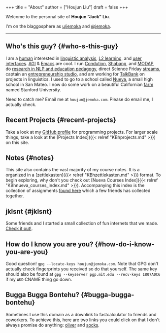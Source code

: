 +++
title = "About"
author = ["Houjun Liu"]
draft = false
+++

Welcome to the personal site of ****Houjun "Jack" Liu****.

I'm on the blaggosphere as [u/jemoka](https://www.reddit.com/user/Jemoka/) and [@jemoka](https://github.com/Jemoka/).

---


## Who's this guy? {#who-s-this-guy}

I am a [human](https://avatars.githubusercontent.com/u/28765741?v=4) interested in [linguistic analysis](https://arxiv.org/abs/2104.10661), [L2 learning](https://en.wikipedia.org/wiki/Second-language_acquisition), and [user interfaces](https://www.shabang.cf/). [AGI](https://en.wikipedia.org/wiki/Artificial_general_intelligence) &amp; [Emacs](https://github.com/Jemoka/.emacs.d) are cool. I run [Condution](https://www.condution.com/), [Shabang](https://www.shabang.cf/), and [MODAP](https://www.modap.io), do [research in NLP and education pedagogy](https://orcid.org/0000-0002-2156-5903), direct Science Friday [streams](https://www.youtube.com/playlist?list=PLB5KLodjBbZ40P-1R3LjMSxRbhwpS7tWu), captain an [entrepreneurship studio](https://youtu.be/CIjqZno8Noc), and am working for [TalkBank](https://www.talkbank.org/) on projects in linguistics. I used to go to a school called [Nueva](https://www.nuevaschool.org/), a small high school in San Mateo. I now do some work on a beautiful Californian [farm](https://www.stanford.edu/) named Stanford University.

Need to catch me? Email me at `houjun@jemoka.com`. Please do email me, I actually check.


## Recent Projects {#recent-projects}

Take a look at my [GitHub profile](https://github.com/Jemoka/) for programming projects. For larger scale things, take a look at the [Projects Index]({{< relref "KBhprojects.md" >}}) on this site.


## Notes {#notes}

This site also contains the vast majority of my course notes. It is a organized in a [zettlekasten]({{< relref "KBhzettlekasten.md" >}}) format. To begin exploring, why don't you check out [Nueva Courses Index]({{< relref "KBhnueva_courses_index.md" >}}). Accompanying this index is the collection of assignments [found here](https://taproot3.jklsnt.com/) which a few friends has collected together.


## jklsnt {#jklsnt}

Some friends and I started a small collection of fun internets that we made. [Check it out!](https://www.jklsnt.com/).


## How do I know you are you? {#how-do-i-know-you-are-you}

Good question! `gpg --locate-keys houjun@jemoka.com`. Note that GPG don't actually check fingerprints you received so do that yourself. The same key should also be found at `gpg --keyserver pgp.mit.edu --recv-keys 1807A0C6` if my `WKD` CNAME thing go down.


## Bugga Bugga Bontehu? {#bugga-bugga-bontehu}

Sometimes I use this domain as a downlink to fastcalculator to friends and coworkers. To achieve this, here are two links you could click on that I don't always promise do anything: [oliver](https://oliver.jemoka.com/) and [socks](https://socks.jemoka.com/).
